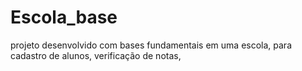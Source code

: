 # Escola_base
 projeto desenvolvido com bases fundamentais em uma escola, para cadastro de alunos, verificação de notas, 
